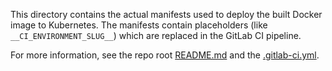 This directory contains the actual manifests used to deploy the built Docker image to Kubernetes.
The manifests contain placeholders (like `__CI_ENVIRONMENT_SLUG__`) which are replaced in the GitLab CI pipeline.

For more information, see the repo root [README.md](../README.md) and the [.gitlab-ci.yml](../.gitlab-ci.yml).
